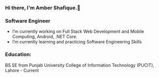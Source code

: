### Hi there, I'm Amber Shafique.👋

### Software Engineer
* I’m currently working on Full Stack Web Development and Mobile Computing, Android, .NET Core.
* I’m currently learning and practicing Software Engineering Skills


### Education:
BS SE from Punjab University College of Information Technology (PUCIT), Lahore - Current



<!--
**amber-shafique/amber-shafique** is a ✨ _special_ ✨ repository because its `README.md` (this file) appears on your GitHub profile.

Here are some ideas to get you started:

- 🔭 I’m currently working on ...
- 🌱 I’m currently learning ...
- 👯 I’m looking to collaborate on ...
- 🤔 I’m looking for help with ...
- 💬 Ask me about ...
- 📫 How to reach me: ...
- 😄 Pronouns: ...
- ⚡ Fun fact: ...
-->
